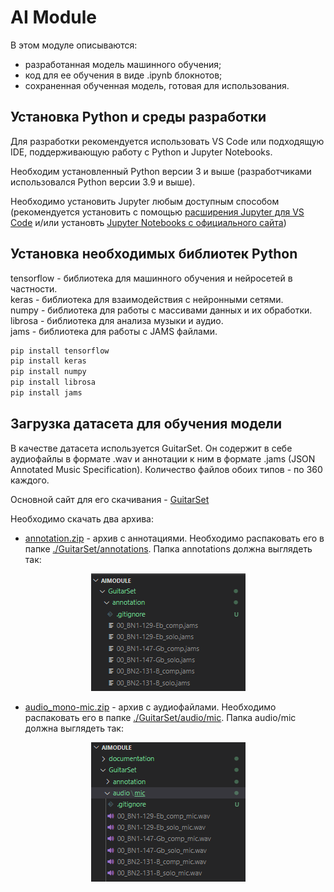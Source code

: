 # AI Module

В этом модуле описываются:
* разработанная модель машинного обучения;
* код для ее обучения в виде .ipynb блокнотов;
* сохраненная обученная модель, готовая для использования.

## Установка Python и среды разработки
Для разработки рекомендуется использовать VS Code или подходящую IDE, поддерживающую работу с Python и Jupyter Notebooks.

Необходим установленный Python версии 3 и выше (разработчиками использовался Python версии 3.9 и выше).

Необходимо установить Jupyter любым доступным способом (рекомендуется установить с помощью [расширения Jupyter для VS Code](https://marketplace.visualstudio.com/items?itemName=ms-toolsai.jupyter) и/или установть [Jupyter Notebooks с официального сайта](https://jupyter.org/install))

## Установка необходимых библиотек Python
tensorflow - библиотека для машинного обучения и нейросетей в частности.</br>
keras - библиотека для взаимодействия с нейронными сетями.</br>
numpy - библиотека для работы с массивами данных и их обработки.</br>
librosa - библиотека для анализа музыки и аудио.</br>
jams - библиотека для работы с JAMS файлами.
```bash
pip install tensorflow
pip install keras
pip install numpy
pip install librosa
pip install jams
```

## Загрузка датасета для обучения модели
В качестве датасета используется GuitarSet. Он содержит в себе аудиофайлы в формате .wav и аннотации к ним в формате .jams (JSON Annotated Music Specification). Количество файлов обоих типов - по 360 каждого.

Основной сайт для его скачивания - [GuitarSet](https://zenodo.org/record/3371780#.Y3xyJXbP3x4)

Необходимо скачать два архива:
* [annotation.zip](https://zenodo.org/record/3371780/files/annotation.zip?download=1) - архив с аннотациями. Необходимо распаковать его в папке [./GuitarSet/annotations](./GuitarSet/annotation/). Папка annotations должна выглядеть так:
<p align="center">
  <img src="https://github.com/SharafeevRavil/GuitarClassification/blob/dungeon_master/Desktop/AIModule/documentation/annotations.png?raw=true"/>
</p>

* [audio_mono-mic.zip](https://zenodo.org/record/3371780/files/audio_mono-mic.zip?download=1) - архив с аудиофайлами. Необходимо распаковать его в папке [./GuitarSet/audio/mic](./GuitarSet/audio/mic/). Папка audio/mic должна выглядеть так:
<p align="center">
  <img src="https://github.com/SharafeevRavil/GuitarClassification/blob/dungeon_master/Desktop/AIModule/documentation/audio_mic.png?raw=true" />
</p>
